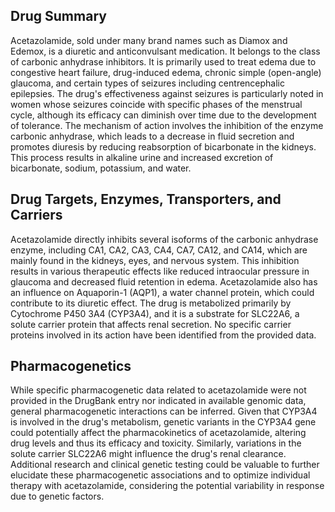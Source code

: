 ## Drug Summary
Acetazolamide, sold under many brand names such as Diamox and Edemox, is a diuretic and anticonvulsant medication. It belongs to the class of carbonic anhydrase inhibitors. It is primarily used to treat edema due to congestive heart failure, drug-induced edema, chronic simple (open-angle) glaucoma, and certain types of seizures including centrencephalic epilepsies. The drug's effectiveness against seizures is particularly noted in women whose seizures coincide with specific phases of the menstrual cycle, although its efficacy can diminish over time due to the development of tolerance. The mechanism of action involves the inhibition of the enzyme carbonic anhydrase, which leads to a decrease in fluid secretion and promotes diuresis by reducing reabsorption of bicarbonate in the kidneys. This process results in alkaline urine and increased excretion of bicarbonate, sodium, potassium, and water.

## Drug Targets, Enzymes, Transporters, and Carriers
Acetazolamide directly inhibits several isoforms of the carbonic anhydrase enzyme, including CA1, CA2, CA3, CA4, CA7, CA12, and CA14, which are mainly found in the kidneys, eyes, and nervous system. This inhibition results in various therapeutic effects like reduced intraocular pressure in glaucoma and decreased fluid retention in edema. Acetazolamide also has an influence on Aquaporin-1 (AQP1), a water channel protein, which could contribute to its diuretic effect. The drug is metabolized primarily by Cytochrome P450 3A4 (CYP3A4), and it is a substrate for SLC22A6, a solute carrier protein that affects renal secretion. No specific carrier proteins involved in its action have been identified from the provided data.

## Pharmacogenetics
While specific pharmacogenetic data related to acetazolamide were not provided in the DrugBank entry nor indicated in available genomic data, general pharmacogenetic interactions can be inferred. Given that CYP3A4 is involved in the drug's metabolism, genetic variants in the CYP3A4 gene could potentially affect the pharmacokinetics of acetazolamide, altering drug levels and thus its efficacy and toxicity. Similarly, variations in the solute carrier SLC22A6 might influence the drug's renal clearance. Additional research and clinical genetic testing could be valuable to further elucidate these pharmacogenetic associations and to optimize individual therapy with acetazolamide, considering the potential variability in response due to genetic factors.